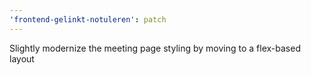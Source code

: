 ```yaml
---
'frontend-gelinkt-notuleren': patch
---
```


Slightly modernize the meeting page styling by moving to a flex-based layout
